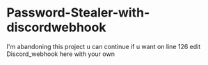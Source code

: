 # Password-Stealer-with-discordwebhook
I'm abandoning this project u can continue if u want
on line 126 edit Discord_webhook here with your own
